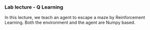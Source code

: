 ### Lab lecture - Q Learning
In this lecture, we teach an agent to escape a maze by Reinforcement
Learning. Both the environment and the agent are Numpy based.